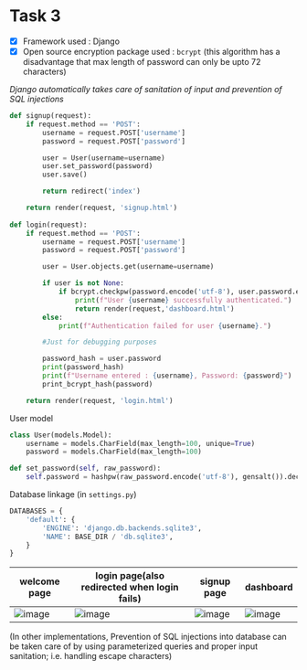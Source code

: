 # Task 3

- [x] Framework used : Django
- [x] Open source encryption package used : `bcrypt`
(this algorithm has a disadvantage that max length of password can only be upto 72 characters)

*Django automatically takes care of sanitation of input and prevention of SQL injections*

```python
def signup(request):
    if request.method == 'POST':
        username = request.POST['username']
        password = request.POST['password']

        user = User(username=username)
        user.set_password(password)
        user.save()

        return redirect('index')

    return render(request, 'signup.html')
    
def login(request):
    if request.method == 'POST':
        username = request.POST['username']
        password = request.POST['password']

        user = User.objects.get(username=username)

        if user is not None:
            if bcrypt.checkpw(password.encode('utf-8'), user.password.encode('utf-8')):
                print(f"User {username} successfully authenticated.")
                return render(request,'dashboard.html')
        else:
            print(f"Authentication failed for user {username}.")

        #Just for debugging purposes

        password_hash = user.password
        print(password_hash)
        print(f"Username entered : {username}, Password: {password}")
        print_bcrypt_hash(password)

    return render(request, 'login.html')
```
    
    
User model
```python
class User(models.Model):
    username = models.CharField(max_length=100, unique=True)
    password = models.CharField(max_length=100)

def set_password(self, raw_password):
    self.password = hashpw(raw_password.encode('utf-8'), gensalt()).decode('utf-8')
```

Database linkage (in `settings.py`)
```python
DATABASES = {
    'default': {
        'ENGINE': 'django.db.backends.sqlite3',
        'NAME': BASE_DIR / 'db.sqlite3',
    }
}
```


| welcome page | login page(also redirected when login fails) | signup page | dashboard |
| --- | --- | --- | --- |
|![image](https://github.com/npxx/SPO-WE23-Tasks/assets/96121824/8951023f-f29f-4568-b671-34855709db12)|![image](https://github.com/npxx/SPO-WE23-Tasks/assets/96121824/60a2804b-7a9e-49d7-a30a-ecd49e1bbb2c)|![image](https://github.com/npxx/SPO-WE23-Tasks/assets/96121824/199362b7-b67f-404c-bcc1-5699203d0a13)|![image](https://github.com/npxx/SPO-WE23-Tasks/assets/96121824/838b997a-0681-4193-b5d0-dbcda13e61f4)|


(In other implementations, Prevention of SQL injections into database can be taken care of by using parameterized queries and proper input sanitation; i.e. handling escape characters)
